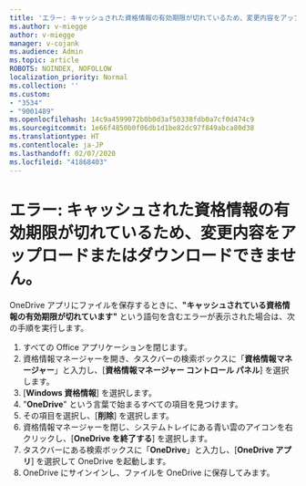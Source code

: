 ```yaml
---
title: 'エラー: キャッシュされた資格情報の有効期限が切れているため、変更内容をアップロードまたはダウンロードできません。'
ms.author: v-miegge
author: v-miegge
manager: v-cojank
ms.audience: Admin
ms.topic: article
ROBOTS: NOINDEX, NOFOLLOW
localization_priority: Normal
ms.collection: ''
ms.custom:
- "3534"
- "9001489"
ms.openlocfilehash: 14c9a4599072b0b0d3af50338fdb0a7cf0d474c9
ms.sourcegitcommit: 1e66f4850b0f06db1d1be82dc97f849abca80d38
ms.translationtype: HT
ms.contentlocale: ja-JP
ms.lasthandoff: 02/07/2020
ms.locfileid: "41868403"
---
```

# <a name="error-we-cant-upload-or-download-your-changes-because-your-cached-credentials-have-expired"></a>エラー: キャッシュされた資格情報の有効期限が切れているため、変更内容をアップロードまたはダウンロードできません。

OneDrive アプリにファイルを保存するときに、**"キャッシュされている資格情報の有効期限が切れています"** という語句を含むエラーが表示された場合は、次の手順を実行します。

1. すべての Office アプリケーションを閉じます。
1. 資格情報マネージャーを開き、タスクバーの検索ボックスに「**資格情報マネージャー**」と入力し、[**資格情報マネージャー コントロール パネル**] を選択します。
1. [**Windows 資格情報**] を選択します。
1. "**OneDrive**" という言葉で始まるすべての項目を見つけます。
1. その項目を選択し、[**削除**] を選択します。
1. 資格情報マネージャーを閉じ、システムトレイにある青い雲のアイコンを右クリックし、[**OneDrive を終了する**] を選択します。
1. タスクバーにある検索ボックスに「**OneDrive**」と入力し、[**OneDrive アプリ**] を選択して OneDrive を起動します。 
1. OneDrive にサインインし、ファイルを OneDrive に保存してみます。
